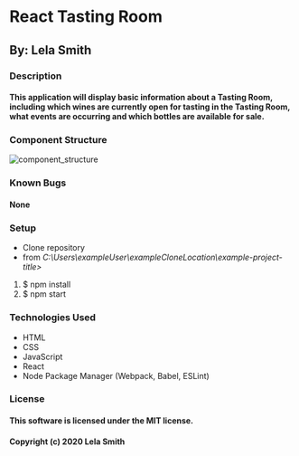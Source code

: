# React Tasting Room
## By: Lela Smith

### Description
#### This application will display basic information about a Tasting Room, including which wines are currently open for tasting in the Tasting Room, what events are occurring and which bottles are available for sale.

### Component Structure
![component_structure](https://drive.google.com/file/d/1UU1fqPrcY3Cc6jr5tFBwfDOTzqmKn3-z/view?usp=sharing)

### Known Bugs
#### None

### Setup
* Clone repository
* from  _C:\Users\exampleUser\exampleCloneLocation\example-project-title>_
1. $ npm install
2. $ npm start

### Technologies Used
* HTML
* CSS
* JavaScript
* React
* Node Package Manager (Webpack, Babel, ESLint)

### License
#### This software is licensed under the MIT license.

#### Copyright (c) 2020 Lela Smith
